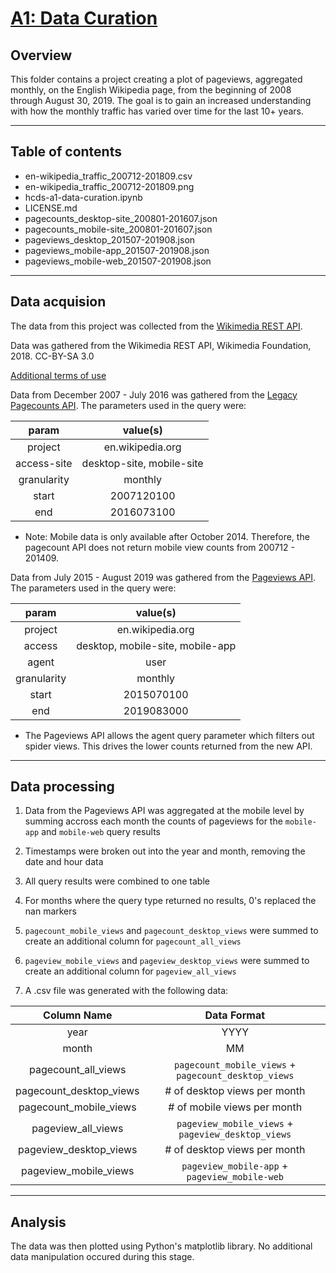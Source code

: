 # [A1: Data Curation](https://wiki.communitydata.science/Human_Centered_Data_Science_(Fall_2019)/Assignments#A1:_Data_curation)

## Overview

This folder contains a project creating a plot of pageviews, aggregated monthly, on the English Wikipedia page, from the beginning of 2008 through August 30, 2019. The goal is to gain an increased understanding with how the monthly traffic has varied over time for the last 10+ years.

----

## Table of contents

* en-wikipedia_traffic_200712-201809.csv
* en-wikipedia_traffic_200712-201809.png
* hcds-a1-data-curation.ipynb
* LICENSE.md
* pagecounts_desktop-site_200801-201607.json
* pagecounts_mobile-site_200801-201607.json
* pageviews_desktop_201507-201908.json
* pageviews_mobile-app_201507-201908.json
* pageviews_mobile-web_201507-201908.json

----

## Data acquision

The data from this project was collected from the [Wikimedia REST API](https://www.mediawiki.org/wiki/REST_API).

Data was gathered from the Wikimedia REST API,
Wikimedia Foundation, 2018. CC-BY-SA 3.0

[Additional terms of use](https://foundation.wikimedia.org/wiki/Terms_of_Use/en)

Data from December 2007 - July 2016 was gathered from the [Legacy Pagecounts API](https://wikimedia.org/api/rest_v1/#/Legacy%20data).
The parameters used in the query were:

|param|value(s)|
|:-----------:|:--------------:|
|project|en.wikipedia.org|
|access-site|desktop-site, mobile-site|
|granularity|monthly|
|start|2007120100|
|end|2016073100|

* Note: Mobile data is only available after October 2014. Therefore, the pagecount API does not return mobile view counts from 200712 - 201409.


Data from July 2015 - August 2019 was gathered from the [Pageviews API](https://wikimedia.org/api/rest_v1/#/Pageviews%20data).
The parameters used in the query were:

|param|value(s)|
|:-----------:|:--------------:|
|project|en.wikipedia.org|
|access|desktop, mobile-site, mobile-app|
|agent|user|
|granularity|monthly|
|start|2015070100|
|end|2019083000|

* The Pageviews API allows the agent query parameter which filters out spider views. This drives the lower counts returned from the new API.

----

## Data processing

1. Data from the Pageviews API was aggregated at the mobile level by summing accross each month the counts of pageviews for the `mobile-app` and `mobile-web` query results

2. Timestamps were broken out into the year and month, removing the date and hour data 

3. All query results were combined to one table

4. For months where the query type returned no results, 0's replaced the nan markers

5. `pagecount_mobile_views` and `pagecount_desktop_views` were summed to create an additional column for `pagecount_all_views` 

6. `pageview_mobile_views` and `pageview_desktop_views` were summed to create an additional column for `pageview_all_views` 

7. A .csv file was generated with the following data:

|Column Name|Data Format|
|:-----------------:|:---------------:|
|year|YYYY|
|month|MM|
|pagecount_all_views|`pagecount_mobile_views` + `pagecount_desktop_views`|
|pagecount_desktop_views|# of desktop views per month|
|pagecount_mobile_views|# of mobile views per month|
|pageview_all_views|`pageview_mobile_views` + `pageview_desktop_views`|
|pageview_desktop_views|# of desktop views per month|
|pageview_mobile_views|`pageview_mobile-app` + `pageview_mobile-web`|

----

## Analysis

The data was then plotted using Python's matplotlib library. No additional data manipulation occured during this stage.